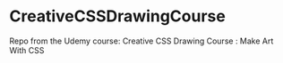 # CreativeCSSDrawingCourse
Repo from the Udemy course: Creative CSS Drawing Course : Make Art With CSS
